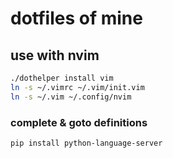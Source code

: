 # dotfiles of mine

## use with nvim

```sh
./dothelper install vim
ln -s ~/.vimrc ~/.vim/init.vim
ln -s ~/.vim ~/.config/nvim
```

### complete & goto definitions
```sh
pip install python-language-server
```
